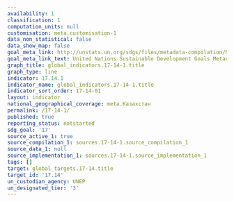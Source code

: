 ```yaml
---
availability: 1
classification: 1
computation_units: null
customisation: meta.customisation-1
data_non_statistical: false
data_show_map: false
goal_meta_link: http://unstats.un.org/sdgs/files/metadata-compilation/Metadata-Goal-17.pdf
goal_meta_link_text: United Nations Sustainable Development Goals Metadata (pdf 468kB)
graph_title: global_indicators.17-14-1.title
graph_type: line
indicator: 17.14.1
indicator_name: global_indicators.17-14-1.title
indicator_sort_order: 17-14-01
layout: indicator
national_geographical_coverage: meta.Казахстан
permalink: /17-14-1/
published: true
reporting_status: notstarted
sdg_goal: '17'
source_active_1: true
source_compilation_1: sources.17-14-1.source_compilation_1
source_data_1: null
source_implementation_1: sources.17-14-1.source_implementation_1
tags: []
target: global_targets.17-14.title
target_id: '17.14'
un_custodian_agency: UNEP
un_designated_tier: '3'
---
```

